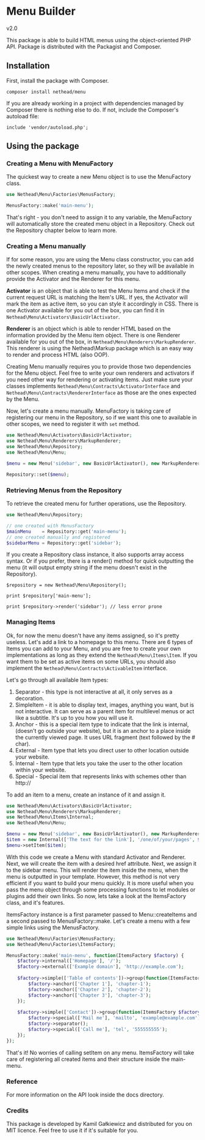 # Menu Builder
v2.0

This package is able to build HTML menus using the object-oriented PHP API.
Package is distributed with the Packagist and Composer.

## Installation
First, install the package with Composer.

```shell
composer install nethead/menu
```

If you are already working in a project with dependencies managed by Composer 
there is nothing else to do. If not, include the Composer's autoload file:

`include 'vendor/autoload.php';`

## Using the package

### Creating a Menu with MenuFactory

The quickest way to create a new Menu object is to use the MenuFactory class.

```php
use Nethead\Menu\Factories\MenusFactory;

MenusFactory::make('main-menu');
```

That's right - you don't need to assign it to any variable, the MenuFactory 
will automatically store the created menu object in a Repository. Check out 
the Repository chapter below to learn more.

### Creating a Menu manually

If for some reason, you are using the Menu class constructor, you can add the
newly created menus to the repository later, so they will be available in other
scopes. When creating a menu manually, you have to additionally provide the
Activator and the Renderer for this menu.

**Activator** is an object that is able to test the Menu Items and check if the
current request URL is matching the Item's URL. If yes, the Activator will mark
the item as active item, so you can style it accordingly in CSS. There is one
Activator available for you out of the box, you can find it in
`Nethead\Menu\Activators\BasicUrlActivator`.

**Renderer** is an object which is able to render HTML based on the information
provided by the Menu item object. There is one Renderer available for you out of
the box, in `Nethead\Menu\Renderers\MarkupRenderer`. This renderer is using the
Nethead\Markup package which is an easy way to render and process HTML (also OOP).

Creating Menu manually requires you to provide those two dependencies for the Menu
object. Feel free to write your own renderers and activators if you need other way
for rendering or activating items. Just make sure your classes implements
`Nethead\Menu\Contracts\ActivatorInterface` and
`Nethead\Menu\Contracts\RendererInterface` as those are the ones expected by the
Menu.

Now, let's create a menu manually. MenuFactory is taking care of registering our
menu in the Repository, so if we want this one to available in other scopes,
we need to register it with `set` method.

```php
use Nethead\Menu\Activators\BasicUrlActivator;
use Nethead\Menu\Renderers\MarkupRenderer;
use Nethead\Menu\Repository;
use Nethead\Menu\Menu;

$menu = new Menu('sidebar', new BasicUrlActivator(), new MarkupRenderer());

Repository::set($menu);
```

### Retrieving Menus from the Repository
To retrieve the created menu for further operations, use the Repository.

```php
use Nethead\Menu\Repository;

// one created with MenusFactory
$mainMenu    = Repository::get('main-menu');
// one created manually and registered
$sidebarMenu = Repository::get('sidebar');   
```

If you create a Repository class instance, it also supports array access syntax.
Or if you prefer, there is a render() method for quick outputting the menu
(it will output empty string if the menu doesn't exist in the Repository).

```injectablephp
$repository = new Nethead\Menu\Repository();

print $repository['main-menu'];

print $repository->render('sidebar'); // less error prone
```

### Managing Items
Ok, for now the menu doesn't have any items assigned, so it's pretty useless.
Let's add a link to a homepage to this menu. There are 6 types of Items you
can add to your Menu, and you are free to create your own implementations as
long as they extend the `Nethead\Menu\Items\Item`. If you want them to be
set as active items on some URLs, you should also implement the
`Nethead\Menu\Contracts\ActivableItem` interface.

Let's go through all available Item types:
1. Separator - this type is not interactive at all, it only serves as a 
decoration.
2. SimpleItem - it is able to display text, images, anything you want, but is
not interactive. It can serve as a parent item for multilevel menus or act
like a subtitle. It's up to you how you will use it.
3. Anchor - this is a special item type to indicate that the link is internal,
(doesn't go outside your website), but it is an anchor to a place inside 
the currently viewed page. It uses URL fragment (text followed by the # char).
4. External - Item type that lets you direct user to other location outside 
your website.
5. Internal - Item type that lets you take the user to the other location 
within your website.
6. Special - Special item that represents links with schemes other than http://

To add an item to a menu, create an instance of it and assign it.

```php
use Nethead\Menu\Activators\BasicUrlActivator;
use Nethead\Menu\Renderers\MarkupRenderer;
use Nethead\Menu\Items\Internal;
use Nethead\Menu\Menu;

$menu = new Menu('sidebar', new BasicUrlActivator(), new MarkupRenderer());
$item = new Internal(['The text for the link'], '/one/of/your/pages', $menu);
$menu->setItem($item);
```

With this code we create a Menu with standard Activator and Renderer. Next, we
will create the item with a desired href attribute. Next, we assign it to the
sidebar menu. This will render the item inside the menu, when the menu is
outputted in your template. However, this method is not very efficient if you
want to build your menu quickly. It is more useful when you pass the menu object
through some processing functions to let modules or plugins add their own links.
So now, lets take a look at the ItemsFactory class, and it's features.

ItemsFactory instance is a first parameter passed to Menu::createItems and a
second passed to MenusFactory::make. Let's create a menu with a few simple links
using the MenusFactory.

```php
use Nethead\Menu\Factories\MenusFactory;
use Nethead\Menu\Factories\ItemsFactory;

MenusFactory::make('main-menu', function(ItemsFactory $factory) {
    $factory->internal(['Homepage'], '/');
    $factory->external(['Example domain'], 'http://example.com');
    
    $factory->simple(['Table of contents'])->group(function(ItemsFactory $factory) {
        $factory->anchor(['Chapter 1'], 'chapter-1');
        $factory->anchor(['Chapter 2'], 'chapter-2');
        $factory->anchor(['Chapter 3'], 'chapter-3');
    });
    
    $factory->simple(['Contact'])->group(function(ItemsFactory $factory) {
        $factory->special(['Mail me'], 'mailto', 'example@example.com');
        $factory->separator();
        $factory->special(['Call me'], 'tel', '555555555');
    });
});
```

That's it! No worries of calling setItem on any menu. ItemsFactory will take
care of registering all created items and their structure inside the main-menu.

### Reference

For more information on the API look inside the docs directory.

### Credits
This package is developed by Kamil Gałkiewicz and distributed for you on MIT
licence. Feel free to use it if it's suitable for you.